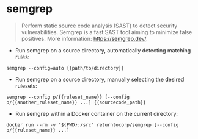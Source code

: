 # semgrep

> Perform static source code analysis (SAST) to detect security vulnerabilities.
> Semgrep is a fast SAST tool aiming to minimize false positives.
> More information: <https://semgrep.dev/>.

- Run semgrep on a source directory, automatically detecting matching rules:

`semgrep --config=auto {{path/to/directory}}`

- Run semgrep on a source directory, manually selecting the desired rulesets:

`semgrep --config p/{{ruleset_name}} [--config p/{{another_ruleset_name}} ...] {{sourcecode_path}}`

- Run semgrep within a Docker container on the current directory:

`docker run --rm -v "${PWD}:/src" returntocorp/semgrep [--config p/{{ruleset_name}} ...]`
